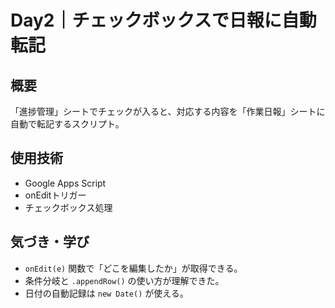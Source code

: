 # Day2｜チェックボックスで日報に自動転記

## 概要
「進捗管理」シートでチェックが入ると、対応する内容を「作業日報」シートに自動で転記するスクリプト。

## 使用技術
- Google Apps Script
- onEditトリガー
- チェックボックス処理

## 気づき・学び
- `onEdit(e)` 関数で「どこを編集したか」が取得できる。
- 条件分岐と `.appendRow()` の使い方が理解できた。
- 日付の自動記録は `new Date()` が使える。
